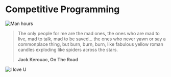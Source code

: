 # Competitive Programming

![Man hours](https://manhours.aiursoft.cn/r/github.com/codgician/Competitive-Programming.svg)

> The only people for me are the mad ones, the ones who are mad to live, mad to talk, mad to be saved... the ones who never yawn or say a commonplace thing, but burn, burn, burn, like fabulous yellow roman candles exploding like spiders across the stars. 
>
> **Jack Kerouac, On The Road**

![I love U](iloveu.png)

